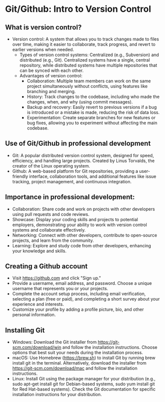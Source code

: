 # Git/Github: Intro to Version Control


## What is version control?

* Version control: A system that allows you to track changes made to files over time, making it easier to collaborate, track progress, and revert to earlier versions when needed.
    * Types of version control systems: Centralized (e.g., Subversion) and distributed (e.g., Git). Centralized systems have a single, central repository, while distributed systems have multiple repositories that can be synced with each other.
    * Advantages of version control:
        * Collaboration: Multiple team members can work on the same project simultaneously without conflicts, using features like branching and merging.
        * History: Track changes to the codebase, including who made the changes, when, and why (using commit messages).
        * Backup and recovery: Easily revert to previous versions if a bug is introduced or a mistake is made, reducing the risk of data loss.
        * Experimentation: Create separate branches for new features or bug fixes, allowing you to experiment without affecting the main codebase.

## Use of Git/Github in professional development

* Git: A popular distributed version control system, designed for speed, efficiency, and handling large projects. Created by Linus Torvalds, the creator of the Linux operating system.
* Github: A web-based platform for Git repositories, providing a user-friendly interface, collaboration tools, and additional features like issue tracking, project management, and continuous integration.

## Importance in professional development:

* Collaboration: Share code and work on projects with other developers using pull requests and code reviews.
* Showcase: Display your coding skills and projects to potential employers, demonstrating your ability to work with version control systems and collaborate effectively.
* Networking: Connect with other developers, contribute to open-source projects, and learn from the community.
* Learning: Explore and study code from other developers, enhancing your knowledge and skills.

## Creating a Github account

* Visit https://github.com and click "Sign up."
* Provide a username, email address, and password. Choose a unique username that represents you or your projects.
* Complete the account setup process, including email verification, selecting a plan (free or paid), and completing a short survey about your experience and interests.
* Customize your profile by adding a profile picture, bio, and other personal information.

## Installing Git

* Windows: Download the Git installer from https://git-scm.com/download/win and follow the installation instructions. Choose options that best suit your needs during the installation process.
* macOS: Use Homebrew (https://brew.sh) to install Git by running brew install git in the terminal. Alternatively, download the installer from https://git-scm.com/download/mac and follow the installation instructions.
* Linux: Install Git using the package manager for your distribution (e.g., sudo apt-get install git for Debian-based systems, sudo yum install git for Red Hat-based systems). Check the Git documentation for specific installation instructions for your distribution.
